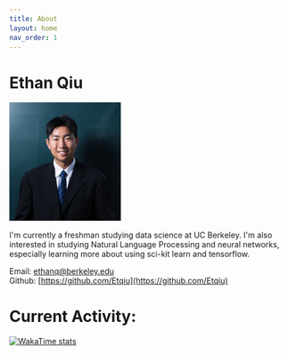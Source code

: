 ```yaml
---
title: About
layout: home
nav_order: 1
---
```


# Ethan Qiu

<img src="/assets/jpgs/Qiu_Ethan_D.jpg" alt="Image description" width="200"/>

I'm currently a freshman studying data science at UC Berkeley. I'm also interested in studying Natural Language Processing and neural networks, especially learning more about using sci-kit learn and tensorflow. 

Email: [ethanq@berkeley.edu](mailto:ethanq@berkeley.edu)<br>
Github: [https://github.com/Etqiu](https://github.com/Etqiu)
# Current Activity:

[![WakaTime stats](https://wakatime.com/share/@5a3d58c2-4173-45e3-ab65-038ca3832045/489547cd-5873-4d6a-8713-44faea6d2bb8.png)](https://wakatime.com)

